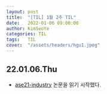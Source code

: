 ```yaml
---
layout: post
title:  "[TIL] 1월 2주 TIL"
date:   2022-01-06 09:00:00
author: KimSeoYe
categories: TIL
tags:   TIL
cover:  "/assets/headers/hgu1.jpeg"
---
```


## 22.01.06.Thu
- [ase21-industry](https://hongshin.github.io/pubs/ase21-industry.pdf) 논문을 읽기 시작했다. 

